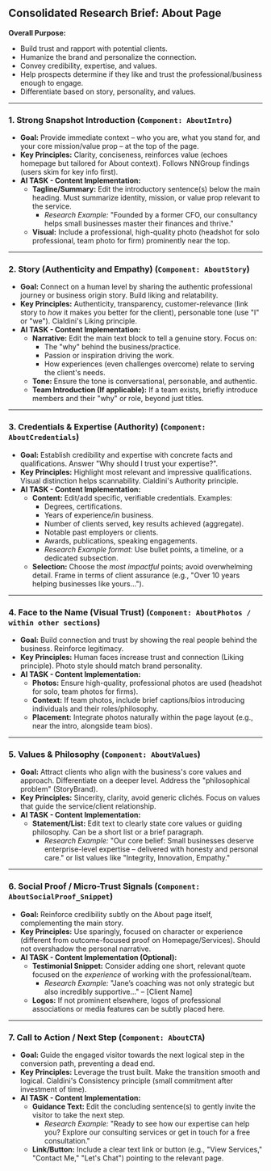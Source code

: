 ## Consolidated Research Brief: About Page

**Overall Purpose:**
*   Build trust and rapport with potential clients.
*   Humanize the brand and personalize the connection.
*   Convey credibility, expertise, and values.
*   Help prospects determine if they like and trust the professional/business enough to engage.
*   Differentiate based on story, personality, and values.

---

### 1. Strong Snapshot Introduction (`Component: AboutIntro`)

*   **Goal:** Provide immediate context – who you are, what you stand for, and your core mission/value prop – at the top of the page.
*   **Key Principles:** Clarity, conciseness, reinforces value (echoes homepage but tailored for About context). Follows NNGroup findings (users skim for key info first).
*   **AI TASK - Content Implementation:**
    *   **Tagline/Summary:** Edit the introductory sentence(s) below the main heading. Must summarize identity, mission, or value prop relevant to the service.
        *   *Research Example:* "Founded by a former CFO, our consultancy helps small businesses master their finances and thrive."
    *   **Visual:** Include a professional, high-quality photo (headshot for solo professional, team photo for firm) prominently near the top.

---

### 2. Story (Authenticity and Empathy) (`Component: AboutStory`)

*   **Goal:** Connect on a human level by sharing the authentic professional journey or business origin story. Build liking and relatability.
*   **Key Principles:** Authenticity, transparency, customer-relevance (link story to *how* it makes you better for the client), personable tone (use "I" or "we"). Cialdini's Liking principle.
*   **AI TASK - Content Implementation:**
    *   **Narrative:** Edit the main text block to tell a genuine story. Focus on:
        *   The "why" behind the business/practice.
        *   Passion or inspiration driving the work.
        *   How experiences (even challenges overcome) relate to serving the client's needs.
    *   **Tone:** Ensure the tone is conversational, personable, and authentic.
    *   **Team Introduction (If applicable):** If a team exists, briefly introduce members and their "why" or role, beyond just titles.

---

### 3. Credentials & Expertise (Authority) (`Component: AboutCredentials`)

*   **Goal:** Establish credibility and expertise with concrete facts and qualifications. Answer "Why should I trust your expertise?".
*   **Key Principles:** Highlight most relevant and impressive qualifications. Visual distinction helps scannability. Cialdini's Authority principle.
*   **AI TASK - Content Implementation:**
    *   **Content:** Edit/add specific, verifiable credentials. Examples:
        *   Degrees, certifications.
        *   Years of experience/in business.
        *   Number of clients served, key results achieved (aggregate).
        *   Notable past employers or clients.
        *   Awards, publications, speaking engagements.
        *   *Research Example format:* Use bullet points, a timeline, or a dedicated subsection.
    *   **Selection:** Choose the *most impactful* points; avoid overwhelming detail. Frame in terms of client assurance (e.g., "Over 10 years helping businesses like yours...").

---

### 4. Face to the Name (Visual Trust) (`Component: AboutPhotos / within other sections`)

*   **Goal:** Build connection and trust by showing the real people behind the business. Reinforce legitimacy.
*   **Key Principles:** Human faces increase trust and connection (Liking principle). Photo style should match brand personality.
*   **AI TASK - Content Implementation:**
    *   **Photos:** Ensure high-quality, professional photos are used (headshot for solo, team photos for firms).
    *   **Context:** If team photos, include brief captions/bios introducing individuals and their roles/philosophy.
    *   **Placement:** Integrate photos naturally within the page layout (e.g., near the intro, alongside team bios).

---

### 5. Values & Philosophy (`Component: AboutValues`)

*   **Goal:** Attract clients who align with the business's core values and approach. Differentiate on a deeper level. Address the "philosophical problem" (StoryBrand).
*   **Key Principles:** Sincerity, clarity, avoid generic clichés. Focus on values that guide the service/client relationship.
*   **AI TASK - Content Implementation:**
    *   **Statement/List:** Edit text to clearly state core values or guiding philosophy. Can be a short list or a brief paragraph.
        *   *Research Example:* "Our core belief: Small businesses deserve enterprise-level expertise – delivered with honesty and personal care." or list values like "Integrity, Innovation, Empathy."

---

### 6. Social Proof / Micro-Trust Signals (`Component: AboutSocialProof_Snippet`)

*   **Goal:** Reinforce credibility subtly on the About page itself, complementing the main story.
*   **Key Principles:** Use sparingly, focused on character or experience (different from outcome-focused proof on Homepage/Services). Should not overshadow the personal narrative.
*   **AI TASK - Content Implementation (Optional):**
    *   **Testimonial Snippet:** Consider adding one short, relevant quote focused on the *experience* of working with the professional/team.
        *   *Research Example:* "Jane’s coaching was not only strategic but also incredibly supportive..." – [Client Name]
    *   **Logos:** If not prominent elsewhere, logos of professional associations or media features can be subtly placed here.

---

### 7. Call to Action / Next Step (`Component: AboutCTA`)

*   **Goal:** Guide the engaged visitor towards the next logical step in the conversion path, preventing a dead end.
*   **Key Principles:** Leverage the trust built. Make the transition smooth and logical. Cialdini's Consistency principle (small commitment after investment of time).
*   **AI TASK - Content Implementation:**
    *   **Guidance Text:** Edit the concluding sentence(s) to gently invite the visitor to take the next step.
        *   *Research Example:* "Ready to see how our expertise can help you? Explore our consulting services or get in touch for a free consultation."
    *   **Link/Button:** Include a clear text link or button (e.g., "View Services," "Contact Me," "Let's Chat") pointing to the relevant page.